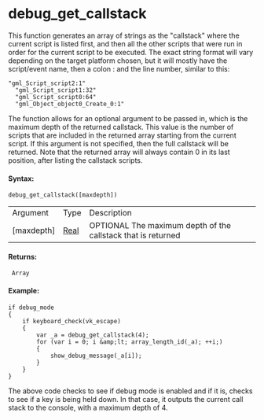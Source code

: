 # debug_get_callstack

This function generates an array of strings as the "callstack" where the
current script is listed first, and then all the other scripts that were
run in order for the current script to be executed. The exact string
format will vary depending on the target platform chosen, but it will
mostly have the script/event name, then a colon : and the line number,
similar to this:

``` gml
"gml_Script_script2:1"
  "gml_Script_script1:32"
  "gml_Script_script0:64"
  "gml_Object_object0_Create_0:1"
```

The function allows for an optional argument to be passed in, which
is the maximum depth of the returned callstack. This value is the number
of scripts that are included in the returned array starting from the
current script. If this argument is not specified, then the full
callstack will be returned. Note that the returned array will always
contain 0 in its last position, after listing the callstack scripts.

#### Syntax:

``` gml
debug_get_callstack([maxdepth])
```

|              |                                                                      |                                                                |
|--------------|----------------------------------------------------------------------|----------------------------------------------------------------|
| Argument     | Type                                                                 | Description                                                    |
| \[maxdepth\] |  [Real](../../../../GameMaker_Language/GML_Overview/Data_Types)  |  OPTIONAL The maximum depth of the callstack that is returned  |

#### Returns:

``` gml
 Array
```

#### **Example:**

``` gml
if debug_mode
{
    if keyboard_check(vk_escape)
    {
        var _a = debug_get_callstack(4);
        for (var i = 0; i &amp;lt; array_length_id(_a); ++i;)
        {
            show_debug_message(_a[i]);
        }
    }
}
```

The above code checks to see if debug mode is enabled and if it is,
checks to see if a key is being held down. In that case, it outputs the
current call stack to the console, with a maximum depth of 4.
